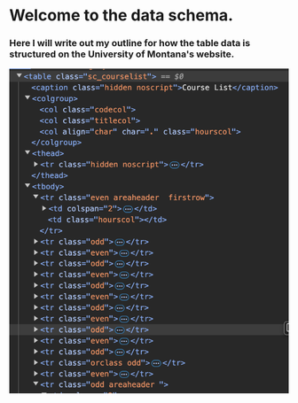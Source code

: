 # Welcome to the data schema.

### Here I will write out my outline for how the table data is structured on the University of Montana's website.

![Table](./table_main.png "### The main table of data")
